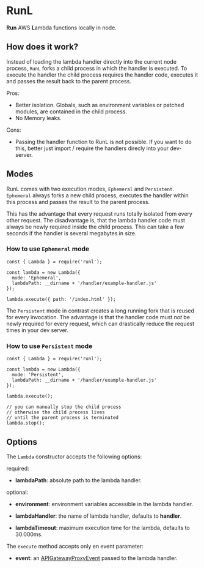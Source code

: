 # RunL

**Run** AWS **L**ambda functions locally in node.

## How does it work?

Instead of loading the lambda handler directly into the current node process,
`RunL` forks a child process in which the handler is executed. To execute the
handler the child process requires the handler code, executes it and passes the
result back to the parent process.

Pros:

- Better isolation. Globals, such as environment variables or patched modules,
  are contained in the child process.
- No Memory leaks.

Cons:

- Passing the handler function to RunL is not possible. If you want to do this,
  better just import / require the handlers direcly into your dev-server.

## Modes

RunL comes with two execution modes, `Ephemeral` and `Persistent`. `Ephemeral`
always forks a new child process, executes the handler within this process and
passes the result to the parent process.

This has the advantage that every request runs totally isolated from every other
request. The disadvantage is, that the lambda handler code must always be newly
required inside the child process. This can take a few seconds if the handler is
several megabytes in size.

### How to use `Ephemeral` mode

```
const { Lambda } = require('runl');

const lambda = new Lambda({
  mode: 'Ephemeral',
  lambdaPath: __dirname + '/handler/example-handler.js'
});

lambda.execute({ path: '/index.html' });
```

The `Persistent` mode in contrast creates a long running fork that is reused for
every invocation. The advantage is that the handler code must _not_ be newly
required for every request, which can drastically reduce the request times in
your dev server.

### How to use `Persistent` mode

```
const { Lambda } = require('runl');

const lambda = new Lambda({
  mode: 'Persistent',
  lambdaPath: __dirname + '/handler/example-handler.js'
});

lambda.execute();

// you can manually stop the child process
// otherwise the child process lives
// until the parent process is terminated
lambda.stop();
```

## Options

The `Lambda` constructor accepts the following options:

required:

- **lambdaPath**: absolute path to the lambda handler.

optional:

- **environment**: environment variables accessible in the lambda handler.

- **lambdaHandler**: the name of lambda handler, defaults to **handler**.

- **lambdaTimeout**: maximum execution time for the lambda, defaults to
  30.000ms.

The `execute` method accepts only en event parameter:

- **event**: an
  [APIGatewayProxyEvent](https://docs.aws.amazon.com/apigateway/latest/developerguide/set-up-lambda-proxy-integrations.html#api-gateway-simple-proxy-for-lambda-input-format)
  passed to the lambda handler.
